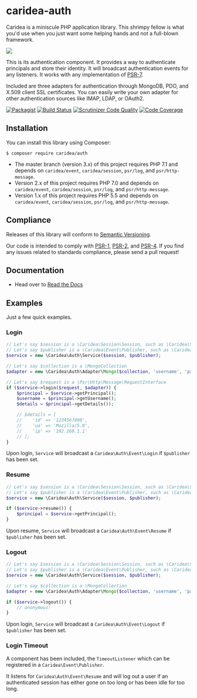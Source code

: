 # caridea-auth
Caridea is a miniscule PHP application library. This shrimpy fellow is what you'd use when you just want some helping hands and not a full-blown framework.

![](http://libreworks.com/caridea-100.png)

This is its authentication component. It provides a way to authenticate principals and store their identity. It will broadcast authentication events for any listeners. It works with any implementation of [PSR-7](http://www.php-fig.org/psr/psr-7/).

Included are three adapters for authentication through MongoDB, PDO, and X.509 client SSL certificates. You can easily write your own adapter for other authentication sources like IMAP, LDAP, or OAuth2.

[![Packagist](https://img.shields.io/packagist/v/caridea/auth.svg)](https://packagist.org/packages/caridea/auth)
[![Build Status](https://travis-ci.org/libreworks/caridea-auth.svg)](https://travis-ci.org/libreworks/caridea-auth)
[![Scrutinizer Code Quality](https://scrutinizer-ci.com/g/libreworks/caridea-auth/badges/quality-score.png?b=master)](https://scrutinizer-ci.com/g/libreworks/caridea-auth/?branch=master)
[![Code Coverage](https://scrutinizer-ci.com/g/libreworks/caridea-auth/badges/coverage.png?b=master)](https://scrutinizer-ci.com/g/libreworks/caridea-auth/?branch=master)

## Installation

You can install this library using Composer:

```console
$ composer require caridea/auth
```

* The master branch (version 3.x) of this project requires PHP 7.1 and depends on `caridea/event`, `caridea/session`, `psr/log`, and `psr/http-message`.
* Version 2.x of this project requires PHP 7.0 and depends on `caridea/event`, `caridea/session`, `psr/log`, and `psr/http-message`.
* Version 1.x of this project requires PHP 5.5 and depends on `caridea/event`, `caridea/session`, `psr/log`, and `psr/http-message`.

## Compliance

Releases of this library will conform to [Semantic Versioning](http://semver.org).

Our code is intended to comply with [PSR-1](http://www.php-fig.org/psr/psr-1/), [PSR-2](http://www.php-fig.org/psr/psr-2/), and [PSR-4](http://www.php-fig.org/psr/psr-4/). If you find any issues related to standards compliance, please send a pull request!

## Documentation

* Head over to [Read the Docs](http://caridea-auth.readthedocs.io/en/latest/)

## Examples

Just a few quick examples.

### Login

```php
// Let's say $session is a \Caridea\Session\Session, such as \Caridea\Session\NativeSession
// Let's say $publisher is a \Caridea\Event\Publisher, such as \Caridea\Container\Objects
$service = new \Caridea\Auth\Service($session, $publisher);

// Let's say $collection is a \MongoCollection
$adapter = new \Caridea\Auth\Adapter\Mongo($collection, 'username', 'password');

// Let's say $request is a \Psr\Http\Message\RequestInterface
if ($service->login($request, $adapter)) {
    $principal = $service->getPrincipal();
    $username = $principal->getUsername();
    $details = $principal->getDetails());

    // $details = [
    //    'id' => '1234567890',
    //    'ua' => 'Mozilla/5.0',
    //    'ip' => '192.168.1.1'
    // ];
}
```

Upon login, `Service` will broadcast a `Caridea\Auth\Event\Login` if `$publisher` has been set.

### Resume

```php
// Let's say $session is a \Caridea\Session\Session, such as \Caridea\Session\NativeSession
// Let's say $publisher is a \Caridea\Event\Publisher, such as \Caridea\Container\Objects
$service = new \Caridea\Auth\Service($session, $publisher);

if ($service->resume()) {
    $principal = $service->getPrincipal();
}
```

Upon resume, `Service` will broadcast a `Caridea\Auth\Event\Resume` if `$publisher` has been set.

### Logout

```php
// Let's say $session is a \Caridea\Session\Session, such as \Caridea\Session\NativeSession
// Let's say $publisher is a \Caridea\Event\Publisher, such as \Caridea\Container\Objects
$service = new \Caridea\Auth\Service($session, $publisher);

// Let's say $collection is a \MongoCollection
$adapter = new \Caridea\Auth\Adapter\Mongo($collection, 'username', 'password');

if ($service->logout()) {
    // anonymous!
}
```

Upon login, `Service` will broadcast a `Caridea\Auth\Event\Logout` if `$publisher` has been set.

### Login Timeout

A component has been included, the `TimeoutListener` which can be registered in a `Caridea\Event\Publisher`.

It listens for `Caridea\Auth\Event\Resume` and will log out a user if an authenticated session has either gone on too long or has been idle for too long.
